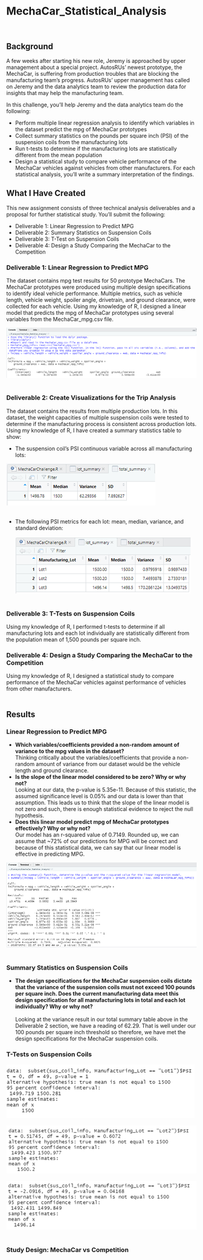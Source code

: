 # MechaCar_Statistical_Analysis<br><br>

## Background<br>
A few weeks after starting his new role, Jeremy is approached by upper management about a special project. AutosRUs’ newest prototype, the MechaCar, is suffering from production troubles that are blocking the manufacturing team’s progress. AutosRUs’ upper management has called on Jeremy and the data analytics team to review the production data for insights that may help the manufacturing team.<br>

In this challenge, you’ll help Jeremy and the data analytics team do the following:<br>

  * Perform multiple linear regression analysis to identify which variables in the dataset predict the mpg of MechaCar prototypes<br>
  * Collect summary statistics on the pounds per square inch (PSI) of the suspension coils from the manufacturing lots<br>
  * Run t-tests to determine if the manufacturing lots are statistically different from the mean population<br>
  * Design a statistical study to compare vehicle performance of the MechaCar vehicles against vehicles from other manufacturers. For each statistical analysis, you’ll write a summary interpretation of the findings.<br>

## What I Have Created<br>
This new assignment consists of three technical analysis deliverables and a proposal for further statistical study. You’ll submit the following:<br>

  * Deliverable 1: Linear Regression to Predict MPG<br>
  * Deliverable 2: Summary Statistics on Suspension Coils<br>
  * Deliverable 3: T-Test on Suspension Coils<br>
  * Deliverable 4: Design a Study Comparing the MechaCar to the Competition<br>

### Deliverable 1: Linear Regression to Predict MPG 
The dataset contains mpg test results for 50 prototype MechaCars. The MechaCar prototypes were produced using multiple design specifications to identify ideal vehicle performance. Multiple metrics, such as vehicle length, vehicle weight, spoiler angle, drivetrain, and ground clearance, were collected for each vehicle. Using my knowledge of R, I designed a linear model that predicts the mpg of MechaCar prototypes using several variables from the MechaCar_mpg.csv file.<br> 

![linear_regression](Resources/linear_regression.png)<br><br>

### Deliverable 2: Create Visualizations for the Trip Analysis<br>
The dataset contains the results from multiple production lots. In this dataset, the weight capacities of multiple suspension coils were tested to determine if the manufacturing process is consistent across production lots. Using my knowledge of R, I have created a summary statistics table to show:

 * The suspension coil’s PSI continuous variable across all manufacturing lots:<br>
 
![total_summary](Resources/total_summary.png)<br><br>
 * The following PSI metrics for each lot: mean, median, variance, and standard deviation:<br><br>
![lot_summary](Resources/lot_summary.png)<br><br>

### Deliverable 3: T-Tests on Suspension Coils<br>
Using my knowledge of R, I performed t-tests to determine if all manufacturing lots and each lot individually are statistically different from the population mean of 1,500 pounds per square inch.<br>

### Deliverable 4: Design a Study Comparing the MechaCar to the Competition<br>
Using my knowledge of R, I designed a statistical study to compare performance of the MechaCar vehicles against performance of vehicles from other manufacturers.<br><br>

## Results<br>

### Linear Regression to Predict MPG<br>

 * <b>Which variables/coefficients provided a non-random amount of variance to the mpg values in the dataset?</b><br>
   Thinking critically about the variables/coefficients that provide a non-random amount of variance from our dataset would be the vehicle length and ground clearance.
 * <b>Is the slope of the linear model considered to be zero? Why or why not?</b><br>
   Looking at our data, the p-value is 5.35e-11.  Because of this statistic, the assumed significance level is 0.05% and our data is lower than that assumption.  This leads us to think that the slope of the linear model is not zero and such, there is enough statistical evidence to reject the null hypothesis.    
 * <b>Does this linear model predict mpg of MechaCar prototypes effectively? Why or why not?</b><br>
   Our model has an r-squared value of 0.7149.  Rounded up, we can assume that ~72% of our predictions for MPG will be correct and because of this statistical data, we can say that our linear model is effective in predicting MPG.

![summary_linear_regression](Resources/summary_linear_regression.png)<br><br>

### Summary Statistics on Suspension Coils<br>

 * <b>The design specifications for the MechaCar suspension coils dictate that the variance of the suspension coils must not exceed 100 pounds per square inch. Does the current manufacturing data meet this design specification for all manufacturing lots in total and each lot individually? Why or why not?</b><br><br>
  Looking at the variance result in our total summary table above in the Deliverable 2 section, we have a reading of 62.29.  That is well under our 100 pounds per square inch threshold so therefore, we have met the design specifications for the MechaCar suspension coils.

### T-Tests on Suspension Coils<br>
![lot1](Resources/lot1.png)<br><br>
![lot2](Resources/lot2.png)<br><br>
![lot3](Resources/lot3.png)<br><br>

### Study Design: MechaCar vs Competition<br>

